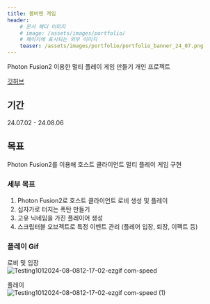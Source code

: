 ```yaml
---
title: 봄버맨 게임
header:
    # 문서 해더 이미지
    # image: /assets/images/portfolio/
    # 페이지에 표시되는 외부 이미지
    teaser: /assets/images/portfolio/portfolio_banner_24_07.png 
---
```


Photon Fusion2 이용한 멀티 플레이 게임 만들기 개인 프로젝트

[깃허브](https://github.com/mob954325/BombermanLike)

## 기간
24.07.02 - 24.08.06

## 목표
Photon Fusion2를 이용해 호스트 클라이언트 멀티 플레이 게임 구현

### 세부 목표
1. Photon Fusion2로 호스트 클라이언트 로비 생성 및 플레이
2. 십자가로 터지는 폭탄 만들기
3. 고유 닉네임을 가진 플레이어 생성
4. 스크립터블 오브젝트로 특정 이벤트 관리 (플레어 입장, 퇴장, 이펙트 등)

### 플레이 Gif

로비 및 입장  
![Testing1012024-08-0812-17-02-ezgif com-speed](https://github.com/user-attachments/assets/100d872d-1a0c-4e79-bcb9-3be6fd9f3f9d)  
  

플레이  
![Testing1012024-08-0812-17-02-ezgif com-speed (1)](https://github.com/user-attachments/assets/0cad606e-2bc5-44eb-a7e2-e1d04966bc96)